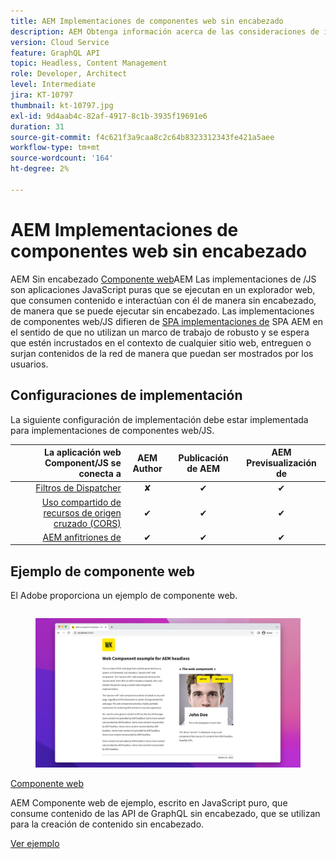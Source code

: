 ```yaml
---
title: AEM Implementaciones de componentes web sin encabezado
description: AEM Obtenga información acerca de las consideraciones de implementación para implementaciones sin encabezado de componentes web/basadas en JS puro.
version: Cloud Service
feature: GraphQL API
topic: Headless, Content Management
role: Developer, Architect
level: Intermediate
jira: KT-10797
thumbnail: kt-10797.jpg
exl-id: 9d4aab4c-82af-4917-8c1b-3935f19691e6
duration: 31
source-git-commit: f4c621f3a9caa8c2c64b8323312343fe421a5aee
workflow-type: tm+mt
source-wordcount: '164'
ht-degree: 2%

---
```


# AEM Implementaciones de componentes web sin encabezado

AEM Sin encabezado [Componente web](https://developer.mozilla.org/en-US/docs/Web/Web_Components)AEM Las implementaciones de /JS son aplicaciones JavaScript puras que se ejecutan en un explorador web, que consumen contenido e interactúan con él de manera sin encabezado, de manera que se puede ejecutar sin encabezado. Las implementaciones de componentes web/JS difieren de [SPA implementaciones de](./spa.md) SPA AEM en el sentido de que no utilizan un marco de trabajo de robusto y se espera que estén incrustados en el contexto de cualquier sitio web, entreguen o surjan contenidos de la red de manera que puedan ser mostrados por los usuarios.


## Configuraciones de implementación

La siguiente configuración de implementación debe estar implementada para implementaciones de componentes web/JS.

| La aplicación web Component/JS se conecta a | AEM Author | Publicación de AEM | AEM Previsualización de |
|---------------------------------------------------:|:----------:|:-----------:|:-----------:|
| [Filtros de Dispatcher](./configurations/dispatcher-filters.md) | ✘ | ✔ | ✔ |
| [Uso compartido de recursos de origen cruzado (CORS)](./configurations/cors.md) | ✔ | ✔ | ✔ |
| [AEM anfitriones de](./configurations/aem-hosts.md) | ✔ | ✔ | ✔ |

## Ejemplo de componente web

El Adobe proporciona un ejemplo de componente web.

<div class="columns is-multiline">
    <!-- Web Component -->
    <div class="column is-half-tablet is-half-desktop is-one-third-widescreen" aria-label="Web Component" tabindex="0">
       <div class="card">
           <div class="card-image">
               <figure class="image is-16by9">
                   <a href="../example-apps/web-component.md" title="Componente web" tabindex="-1">
                       <img class="is-bordered-r-small" src="../example-apps/assets/web-component/web-component-card.png" alt="Componente web">
                   </a>
               </figure>
           </div>
           <div class="card-content is-padded-small">
               <div class="content">
                   <p class="headline is-size-6 has-text-weight-bold"><a href="../example-apps/web-component.md" title="Componente web">Componente web</a></p>
                   <p class="is-size-6">AEM Componente web de ejemplo, escrito en JavaScript puro, que consume contenido de las API de GraphQL sin encabezado, que se utilizan para la creación de contenido sin encabezado.</p>
                   <a href="../example-apps/web-component.md" class="spectrum-Button spectrum-Button--outline spectrum-Button--primary spectrum-Button--sizeM">
                       <span class="spectrum-Button-label has-no-wrap has-text-weight-bold">Ver ejemplo</span>
                   </a>
               </div>
           </div>
       </div>
    </div>
</div>
